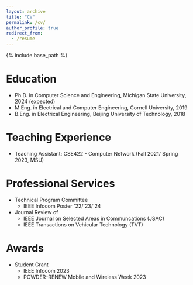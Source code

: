 ```yaml
---
layout: archive
title: "CV"
permalink: /cv/
author_profile: true
redirect_from:
  - /resume
---
```


{% include base_path %}

Education
======
* Ph.D. in Computer Science and Engineering, Michigan State University, 2024 (expected)
* M.Eng. in Electrical and Computer Engineering, Cornell University, 2019
* B.Eng. in Electrical Engineering, Beijing University of Technology, 2018


Teaching Experience
======
* Teaching Assistant: CSE422 - Computer Network (Fall 2021/ Spring 2023, MSU)
  
Professional Services
======
* Technical Program Committee
  * IEEE Infocom Poster '22/'23/'24
* Journal Review of 
  * IEEE Journal on Selected Areas in Communcations (JSAC)
  * IEEE Transactions on Vehicular Technology (TVT)
  
Awards
======
* Student Grant
  * IEEE Infocom 2023
  * POWDER-RENEW Mobile and Wireless Week 2023

